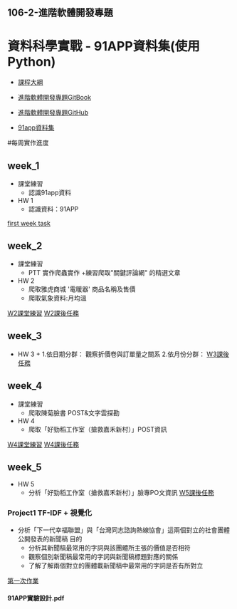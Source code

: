 
## 106-2-進階軟體開發專題

# 資料科學實戰 - 91APP資料集(使用Python)

- [課程大綱](https://nol.ntu.edu.tw/nol/coursesearch/print_table.php?course_id=H03%2005010&class=&dpt_code=H020&ser_no=76833&semester=106-2&lang=CH)

- [進階軟體開發專題GitBook](https://pecu.gitbooks.io/python_/content/)
- [進階軟體開發專題GitHub](https://github.com/NTU-CSX-Project/106-2PythonSampleCode)
- [91app資料集](https://drive.google.com/drive/folders/1g7Q81jHDXpJcWdhJEDl8h_wS_XmODgiB?usp=sharing)

#每周實作進度

## week_1
+ 課堂練習
  + 認識91app資料
+ HW 1
  + 認識資料：91APP 
    
[first week task](https://github.com/chenshowa/Showa_CsxPython/blob/master/week_1/week_1_first_HW.ipynb)

## week_2
+ 課堂練習
  + PTT 實作爬蟲實作
  +練習爬取"關鍵評論網" 的精選文章
+ HW 2
  + 爬取雅虎商城 '電暖器' 商品名稱及售價
  + 爬取氣象資料:月均溫

[W2課堂練習](https://github.com/chenshowa/Showa_CsxPython/blob/master/week_2/course_2_crawler.ipynb)
[W2課後任務](https://github.com/chenshowa/Showa_CsxPython/blob/master/week_2/course_2_crawler-HW.ipynb)


## week_3
+ HW 3
  + 
    1.依日期分群： 觀察折價卷與訂單量之關系
    2.依月份分群：
[W3課後任務](https://github.com/chenshowa/Showa_CsxPython/blob/master/week_3/course_3_VIsualization_task.ipynb)


   
   
## week_4
+ 課堂練習
  + 爬取陳菊臉書 POST&文字雲探勘
+ HW 4
  + 爬取「好勁稻工作室（搶救嘉禾新村）」POST資訊

[W4課堂練習](https://github.com/chenshowa/Showa_CsxPython/blob/master/week_4/course_4_Facebook_API.ipynb)
[W4課後任務](https://github.com/chenshowa/Showa_CsxPython/blob/master/week_4/course_4_Facebook_API_hw.ipynb)



## week_5

+ HW 5
  + 分析「好勁稻工作室（搶救嘉禾新村）」臉專PO文資訊 
[W5課後任務](https://github.com/chenshowa/Showa_CsxPython/blob/master/week_5/course_5_TFID_task.ipynb)
  
### Project1 TF-IDF + 視覺化
+ 分析「下一代幸福聯盟」與「台灣同志諮詢熱線協會」這兩個對立的社會團體公開發表的新聞稿
目的
  + 分析其新聞稿最常用的字詞與該團體所主張的價值是否相符
  + 觀察個別新聞稿最常用的字詞與新聞稿標題對應的關係
  + 了解了解兩個對立的團體載新聞稿中最常用的字詞是否有所對立
  
[第一次作業](https://github.com/chenshowa/Showa_CsxPython/blob/master/week_5/anti_homosexual/course_5_TFID_task.ipynb)
 

#### 91APP實驗設計.pdf